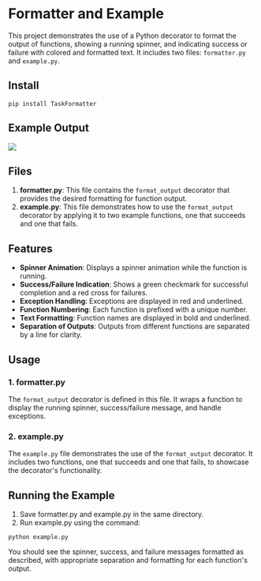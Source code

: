 # Formatter and Example

This project demonstrates the use of a Python decorator to format the output of functions, showing a running spinner, and indicating success or failure with colored and formatted text. It includes two files: `formatter.py` and `example.py`.

## Install

`pip install TaskFormatter`

## Example Output


![](https://github.com/seanssmith/CLI-Formatter/blob/main/python_task_importer/pythonformatterexample.gif)


## Files

1. **formatter.py**: This file contains the `format_output` decorator that provides the desired formatting for function output.
2. **example.py**: This file demonstrates how to use the `format_output` decorator by applying it to two example functions, one that succeeds and one that fails.

## Features

- **Spinner Animation**: Displays a spinner animation while the function is running.
- **Success/Failure Indication**: Shows a green checkmark for successful completion and a red cross for failures.
- **Exception Handling**: Exceptions are displayed in red and underlined.
- **Function Numbering**: Each function is prefixed with a unique number.
- **Text Formatting**: Function names are displayed in bold and underlined.
- **Separation of Outputs**: Outputs from different functions are separated by a line for clarity.

## Usage

### 1. formatter.py

The `format_output` decorator is defined in this file. It wraps a function to display the running spinner, success/failure message, and handle exceptions.

### 2. example.py

The `example.py` file demonstrates the use of the `format_output` decorator. It includes two functions, one that succeeds and one that fails, to showcase the decorator's functionality.


## Running the Example

1. Save formatter.py and example.py in the same directory.
2. Run example.py using the command:
```
python example.py
```
You should see the spinner, success, and failure messages formatted as described, with appropriate separation and formatting for each function's output.
